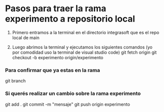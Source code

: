 # Pasos para traer la rama experimento a repositorio local

1. Primero entramos a la terminal en el directorio integrasoft que es el repo local de main

2. Luego abrimos la terminal y ejecutamos los siguientes comandos (yo por comodidad uso la terminal de visual studio code)
git fetch origin
git checkout -b experimento origin/experimento

### Para confirmar que ya estas en la rama
git branch


### Si querés realizar un cambio sobre la rama experimento

git add .
git commit -m "mensaje"
git push origin experimento
